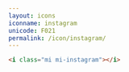 ```yaml
---
layout: icons
iconname: instagram
unicode: F021
permalink: /icon/instagram/
---
```


``` html
<i class="mi mi-instagram"></i>
```
